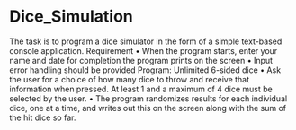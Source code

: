 # Dice_Simulation

The task is to program a dice simulator in the form of a simple text-based
 console application.
 Requirement
 • When the program starts, enter your name and date for completion
 the program prints on the screen
 • Input error handling should be provided
 Program: Unlimited 6-sided dice
 • Ask the user for a choice of how many dice to throw and receive
 that information when pressed.  At least 1 and a maximum of 4 dice must be selected
 by the user.
 • The program randomizes results for each individual dice, one at a time, and writes
 out this on the screen along with the sum of the hit dice so far.
